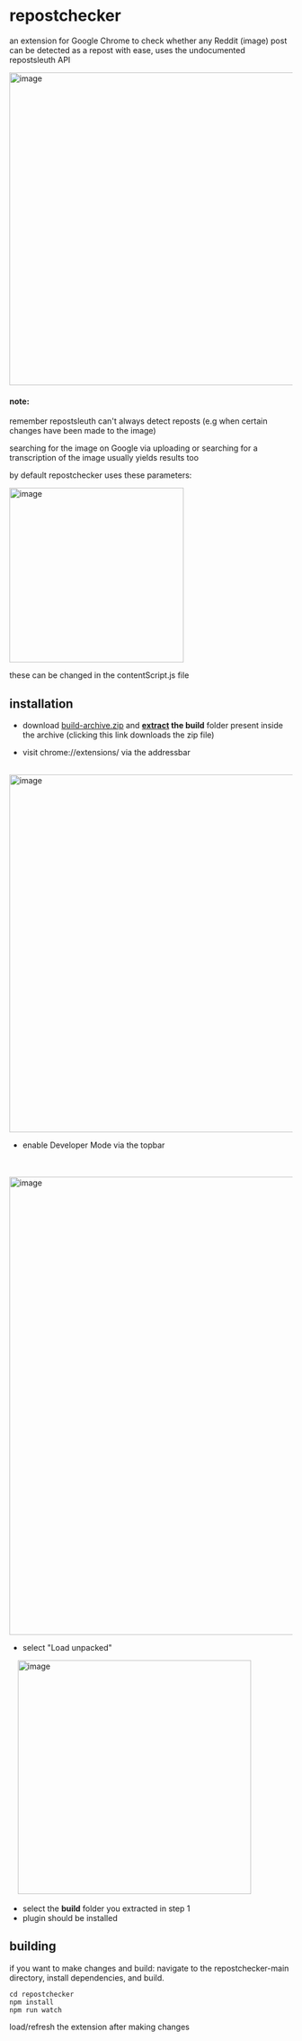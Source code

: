 # repostchecker
an extension for Google Chrome to check whether any Reddit (image) post can be detected as a repost with ease, uses the undocumented repostsleuth API 



<img width="555" alt="image" src="https://user-images.githubusercontent.com/68165727/183302256-4b454920-2a14-4493-a8c2-77de2f5b68c8.png">


#### note: 
remember repostsleuth can't always detect reposts  (e.g when certain changes have been made to the image) 

searching for the image on Google via uploading or searching for a transcription of the image usually yields results too

by default repostchecker uses these parameters:

<img width="310" alt="image" src="https://user-images.githubusercontent.com/68165727/145656649-d8136791-5cdc-47dc-a265-56838f296349.png">

these can be changed in the contentScript.js file

## installation
* download [build-archive.zip](https://github.com/deontic/repostchecker/raw/main/build-archive/build-archive.zip) and **<ins>extract</ins> the build** folder present inside the archive (clicking this link downloads the zip file)
 
* visit chrome://extensions/ via the addressbar

       <img width="635" alt="image" src="https://user-images.githubusercontent.com/68165727/145637973-0709fe69-fc9e-461c-b2ec-4a008fed0596.png">

* enable Developer Mode via the topbar

        
          <img width="813" alt="image" src="https://user-images.githubusercontent.com/68165727/145638374-2199cf63-4c5a-4ed4-b6a7-33d702475a08.png">
* select "Load unpacked"

        <img width="415" alt="image" src="https://user-images.githubusercontent.com/68165727/145638581-0c395211-feca-4c9b-8bc1-ebeef6ca29eb.png">
* select the **build** folder you extracted in step 1
* plugin should be installed

 

## building
if you want to make changes and build: navigate to the repostchecker-main directory, install dependencies, and build.
 
``` 
cd repostchecker
npm install
npm run watch
```
load/refresh the extension after making changes
